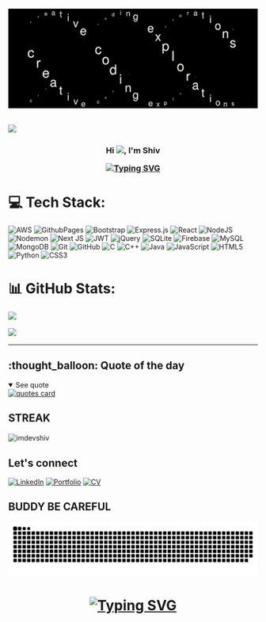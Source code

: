 ![coding gif](https://github.com/imdevshiv/imdevshiv/blob/main/coding%20exploration.gif)
##
[![](https://visitcount.itsvg.in/api?id=imdevshiv&icon=10&color=0)](https://visitcount.itsvg.in)
<h3 align="center">
<p>Hi <img src="https://media.giphy.com/media/hvRJCLFzcasrR4ia7z/giphy.gif" width="28">, I'm Shiv</p>
 <a href="https://git.io/typing-svg"><img src="https://readme-typing-svg.demolab.com?font=Poppins&pause=1000&color=00C647&center=true&width=435&height=100&lines=MASTER+IN+COMPUTER+APPLICATION+STUDENT;CRAVING+FOR+LEARNING" alt="Typing SVG" /></a>
</h3>



# 💻 Tech Stack:
![AWS](https://img.shields.io/badge/AWS-%23FF9900.svg?style=for-the-badge&logo=amazon-aws&logoColor=white) ![GithubPages](https://img.shields.io/badge/github%20pages-121013?style=for-the-badge&logo=github&logoColor=white) ![Bootstrap](https://img.shields.io/badge/bootstrap-%238511FA.svg?style=for-the-badge&logo=bootstrap&logoColor=white) ![Express.js](https://img.shields.io/badge/express.js-%23404d59.svg?style=for-the-badge&logo=express&logoColor=%2361DAFB) ![React](https://img.shields.io/badge/react-%2320232a.svg?style=for-the-badge&logo=react&logoColor=%2361DAFB) ![NodeJS](https://img.shields.io/badge/node.js-6DA55F?style=for-the-badge&logo=node.js&logoColor=white) ![Nodemon](https://img.shields.io/badge/NODEMON-%23323330.svg?style=for-the-badge&logo=nodemon&logoColor=%BBDEAD) ![Next JS](https://img.shields.io/badge/Next-black?style=for-the-badge&logo=next.js&logoColor=white) ![JWT](https://img.shields.io/badge/JWT-black?style=for-the-badge&logo=JSON%20web%20tokens) ![jQuery](https://img.shields.io/badge/jquery-%230769AD.svg?style=for-the-badge&logo=jquery&logoColor=white) ![SQLite](https://img.shields.io/badge/sqlite-%2307405e.svg?style=for-the-badge&logo=sqlite&logoColor=white) ![Firebase](https://img.shields.io/badge/firebase-a08021?style=for-the-badge&logo=firebase&logoColor=ffcd34) ![MySQL](https://img.shields.io/badge/mysql-4479A1.svg?style=for-the-badge&logo=mysql&logoColor=white) ![MongoDB](https://img.shields.io/badge/MongoDB-%234ea94b.svg?style=for-the-badge&logo=mongodb&logoColor=white) ![Git](https://img.shields.io/badge/git-%23F05033.svg?style=for-the-badge&logo=git&logoColor=white) ![GitHub](https://img.shields.io/badge/github-%23121011.svg?style=for-the-badge&logo=github&logoColor=white) ![C](https://img.shields.io/badge/c-%2300599C.svg?style=for-the-badge&logo=c&logoColor=white) ![C++](https://img.shields.io/badge/c++-%2300599C.svg?style=for-the-badge&logo=c%2B%2B&logoColor=white) ![Java](https://img.shields.io/badge/java-%23ED8B00.svg?style=for-the-badge&logo=openjdk&logoColor=white) ![JavaScript](https://img.shields.io/badge/javascript-%23323330.svg?style=for-the-badge&logo=javascript&logoColor=%23F7DF1E) ![HTML5](https://img.shields.io/badge/html5-%23E34F26.svg?style=for-the-badge&logo=html5&logoColor=white) ![Python](https://img.shields.io/badge/python-3670A0?style=for-the-badge&logo=python&logoColor=ffdd54) ![CSS3](https://img.shields.io/badge/css3-%231572B6.svg?style=for-the-badge&logo=css3&logoColor=white)


# 📊 GitHub Stats:
![](https://github-readme-stats.vercel.app/api?username=imdevshiv&theme=dark&hide_border=false&include_all_commits=false&count_private=false) 

![](https://github-readme-stats.vercel.app/api/top-langs/?username=imdevshiv&theme=dark&hide_border=false&include_all_commits=false&count_private=false&layout=compact)

---


<h2>:thought_balloon: Quote of the day</h2>
<details open>
<summary>See quote</summary>
    <a href="https://github.com/piyushsuthar/github-readme-quotes">
        <img src="https://quotes-github-readme.vercel.app/api?type=horizontal&theme=tokyonight" alt="quotes card">
    </a>
</details>

## STREAK

<p><img align="center" src="https://github-readme-streak-stats.herokuapp.com/?user=imdevshiv&theme=dark" alt="imdevshiv" /></p>

## Let's connect

[![LinkedIn](https://img.shields.io/badge/LinkedIn-blue?logo=linkedin&logoColor=white)](https://www.linkedin.com/in/shiv54)
[![Portfolio](https://img.shields.io/badge/Portfolio-yellow?logo=google-chrome&logoColor=white)](https://imdevshiv.github.io/Portfolio/)
[![CV](https://img.shields.io/badge/CV-brightgreen?logo=adobe-acrobat-reader&logoColor=white)](https://imdevshiv.github.io/Portfolio/assets/Shiv_CV.pdf)

## BUDDY BE CAREFUL
<picture>
  <source media="(prefers-color-scheme: dark)" srcset="https://raw.githubusercontent.com/imdevshiv/imdevshiv/output/github-contribution-grid-snake-dark.svg">
  <source media="(prefers-color-scheme: light)" srcset="https://raw.githubusercontent.com/imdevshiv/imdevshiv/output/github-contribution-grid-snake.svg">
  <img alt="github contribution grid snake animation" src="https://raw.githubusercontent.com/imdevshiv/imdevshiv/output/github-contribution-grid-snake.svg">
</picture>

##
<h1 align="center">
       <a href="https://git.io/typing-svg"><img src="https://readme-typing-svg.demolab.com?font=Fira+Code&size=30&pause=1000&color=F75ABF&center=true&vCenter=true&width=435&height=100&lines=THANK+YOU" alt="Typing SVG" /></a>

</h1>





